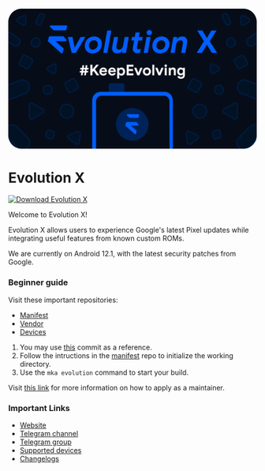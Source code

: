 ![Evolution X](https://github.com/Evolution-X/manifest/raw/ten/EvoBanner.png)

Evolution X
===========

[![Download Evolution X](https://img.shields.io/sourceforge/dt/evolution-x.svg)](https://sourceforge.net/projects/evolution-x/files/latest/download)

Welcome to Evolution X!

Evolution X allows users to experience Google's latest Pixel updates while integrating useful features from known custom ROMs.

We are currently on Android 12.1, with the latest security patches from Google.

### Beginner guide

Visit these important repositories:

- [Manifest](https://github.com/Evolution-X/manifest)
- [Vendor](https://github.com/Evolution-X/vendor_evolution)
- [Devices](https://github.com/Evolution-X-Devices)

1. You may use [this](https://github.com/Evolution-X-Devices/device_xiaomi_raphael/commit/16fb4644fcfe3d2d73f27a8ef907451acf6d39e2) commit as a reference.
2. Follow the intructions in the [manifest](https://github.com/Evolution-X/manifest) repo to initialize the working directory.
3. Use the ```mka evolution``` command to start your build.

Visit [this link](https://wiki.evolution-x.org/apply-for-maintainership) for more information on how to apply as a maintainer.

### Important Links

- [Website](https://evolution-x.org)
- [Telegram channel](https://t.me/EvolutionXOfficial)
- [Telegram group](https://t.me/EvolutionX)
- [Supported devices](https://github.com/Evolution-X-Devices/official_devices/tree/master/builds)
- [Changelogs](https://github.com/Evolution-X-Devices/official_devices/tree/master/changelogs)
